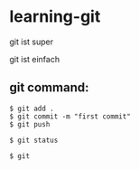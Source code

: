 # learning-git

git ist super

git ist einfach

## git command:

```
$ git add .
$ git commit -m "first commit"
$ git push
```

```
$ git status
```

```
$ git 
```
